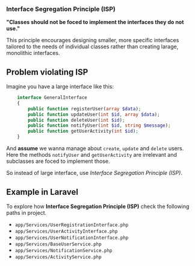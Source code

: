 ### Interface Segregation Principle (ISP)

**"Classes should not be foced to implement the interfaces they do not use."**

This principle encourages designing smaller, more specific interfaces tailored to the needs of individual classes rather than creating larage, monolithic interfaces.

## Problem violating ISP

Imagine you have a large interface like this:

```php
    interface GeneralInterface
    {
        public function registerUser(array $data);
        public function updateUser(int $id, array $data);
        public function deleteUser(int $id);
        public function notifyUser(int $id, string $message);
        public function getUserActivity(int $id);
    }
```
And **assume** we wanna manage about `create`, `update` and `delete` users. Here the methods ``notifyUser`` and ``getUserActivity`` are irrelevant and subclasses are foced to implement those.

So instead of large interface, use *Interface Segregation Principle (ISP)*.

## Example in Laravel

To explore how **Interface Segregation Principle (ISP)** check the following paths in project.

- `app/Services/UserRegistrationInterface.php`
- `app/Services/UserActivityInterface.php`
- `app/Services/UserNotificationInterface.php`
- `app/Services/BaseUserService.php`
- `app/Services/NotificationService.php`
- `app/Services/ActivityService.php`
